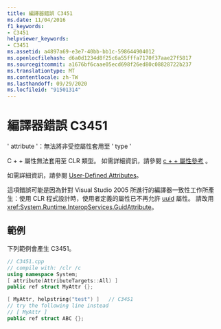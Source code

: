 ```yaml
---
title: 編譯器錯誤 C3451
ms.date: 11/04/2016
f1_keywords:
- C3451
helpviewer_keywords:
- C3451
ms.assetid: a4897a69-e3e7-40bb-bb1c-598644904012
ms.openlocfilehash: d6a0d1234d8f25c6a55fffa7170f37aae27f5817
ms.sourcegitcommit: a1676bf6caae05ecd698f26ed80c08828722b237
ms.translationtype: MT
ms.contentlocale: zh-TW
ms.lasthandoff: 09/29/2020
ms.locfileid: "91501314"
---
```

# <a name="compiler-error-c3451"></a>編譯器錯誤 C3451

' attribute '：無法將非受控屬性套用至 ' type '

C + + 屬性無法套用至 CLR 類型。 如需詳細資訊，請參閱 [c + + 屬性參考](../../windows/attributes/attributes-alphabetical-reference.md) 。

如需詳細資訊，請參閱 [User-Defined Attributes](../../extensions/user-defined-attributes-cpp-component-extensions.md)。

這項錯誤可能是因為針對 Visual Studio 2005 所進行的編譯器一致性工作所產生：使用 CLR 程式設計時，使用者定義的屬性已不再允許 [uuid](../../windows/attributes/uuid-cpp-attributes.md) 屬性。 請改用 <xref:System.Runtime.InteropServices.GuidAttribute>。

## <a name="example"></a>範例

下列範例會產生 C3451。

```cpp
// C3451.cpp
// compile with: /clr /c
using namespace System;
[ attribute(AttributeTargets::All) ]
public ref struct MyAttr {};

[ MyAttr, helpstring("test") ]   // C3451
// try the following line instead
// [ MyAttr ]
public ref struct ABC {};
```
